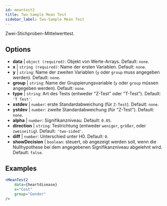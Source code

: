 ```yaml
---
id: meantest2
title: Two-Sample Mean Test
sidebar_label: Two-Sample Mean Test
---
```


Zwei-Stichproben-Mittelwerttest.

## Options

* __data__ | `object (required)`: Objekt von Werte-Arrays. Default: `none`.
* __x__ | `string (required)`: Name der ersten Variablen. Default: `none`.
* __y__ | `string`: Name der zweiten Variablen (`y` oder `group` muss angegeben werden). Default: `none`.
* __group__ | `string`: Name der Gruppierungsvariable (`y` oder `group` müssen angegeben werden). Default: `none`.
* __type__ | `string`: Art des Tests (entweder "Z-Test" oder "T-Test"). Default: `'T Test'`.
* __xstdev__ | `number`: erste Standardabweichung (für `Z-Test`). Default: `none`.
* __ystdev__ | `number`: zweite Standardabweichung (für "Z-Test"). Default: `none`.
* __alpha__ | `number`: Signifikanzniveau. Default: `0.05`.
* __direction__ | `string`: Testrichtung (entweder `weniger`, `größer`, oder `zweiseitig`). Default: `'two-sided'`.
* __diff__ | `number`: Unterschied unter H0. Default: `0`.
* __showDecision__ | `boolean`: steuert, ob angezeigt werden soll, wenn die Nullhypothese bei dem angegebenen Signifikanzniveau abgelehnt wird. Default: `false`.


## Examples

```jsx live
<MeanTest2
    data={heartdisease} 
    x="Cost"
    group="Gender"
/>
```
